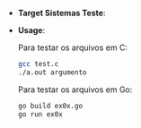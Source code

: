 -   **Target Sistemas Teste**:

-   **Usage**:

    Para testar os arquivos em C:
    ```sh
    gcc test.c
    ./a.out argumento
    ```

    Para testar os arquivos em Go:
    ```sh
    go build ex0x.go
    go run ex0x
    ```
